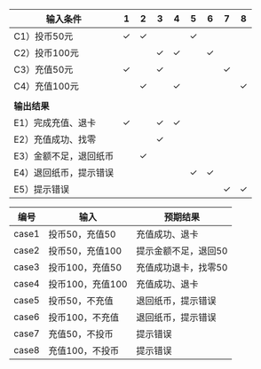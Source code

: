 

| 输入条件               | 1    | 2    | 3    | 4    | 5    | 6    | 7    | 8    |
| ---------------------- | ---- | ---- | ---- | ---- | ---- | ---- | ---- | ---- |
| C1）投币50元           | ✓    | ✓    |      |      | ✓    |      |      |      |
| C2）投币100元          |      |      | ✓    | ✓    |      | ✓    |      |      |
| C3）充值50元           | ✓    |      | ✓    |      |      |      | ✓    |      |
| C4）充值100元          |      | ✓    |      | ✓    |      |      |      | ✓    |
|                        |      |      |      |      |      |      |      |      |
| **输出结果**           |      |      |      |      |      |      |      |      |
| E1）完成充值、退卡     | ✓    |      | ✓    | ✓    |      |      |      |      |
| E2）充值成功、找零     |      |      | ✓    |      |      |      |      |      |
| E3）金额不足，退回纸币 |      | ✓    |      |      |      |      |      |      |
| E4）退回纸币，提示错误 |      |      |      |      | ✓    | ✓    |      |      |
| E5）提示错误           |      |      |      |      |      |      | ✓    | ✓    |





| 编号  | 输入             | 预期结果             |
| ----- | ---------------- | -------------------- |
| case1 | 投币50，充值50   | 充值成功、退卡       |
| case2 | 投币50，充值100  | 提示金额不足，退回50 |
| case3 | 投币100，充值50  | 充值成功退卡，找零50 |
| case4 | 投币100，充值100 | 充值成功、退卡       |
| case5 | 投币50，不充值   | 退回纸币，提示错误   |
| case6 | 投币100，不充值  | 退回纸币，提示错误   |
| case7 | 充值50，不投币   | 提示错误             |
| case8 | 充值100，不投币  | 提示错误             |

